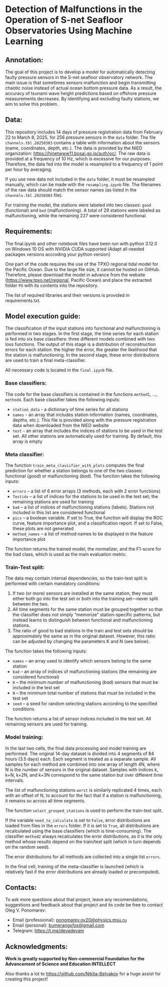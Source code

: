 # Detection of Malfunctions in the Operation of S-net Seafloor Observatories Using Machine Learning
## Annotation:
The goal of this project is to develop a model for automatically detecting faulty pressure sensors in the S-net seafloor observatory network. The main issue is that sometimes sensors malfunction and begin transmitting chaotic noise instead of actual ocean bottom pressure data. As a result, the accuracy of tsunami wave height predictions based on offshore pressure measurements decreases. By identifying and excluding faulty stations, we aim to solve this problem.

## Data:
This repository includes 14 days of pressure registration data from February 22 to March 8, 2025, for 256 pressure sensors in the `data` folder. The file `channels.tbl.20250303` contains a table with information about the sensors (name, coordinates, depth, etc.). The data is provided by the NIED organization: https://hinetwww11.bosai.go.jp/auth/oc/. The raw data is provided at a frequency of 10 Hz, which is excessive for our purposes. Therefore, the data fed into the model is resampled to a frequency of 1 point per hour by averaging.

If you use new data not included in the `data` folder, it must be resampled manually, which can be made with the `resampling.ipynb` file. The filenames of the raw data should match the sensor names (as listed in the `channels.tbl.20250303` file).

For training the model, the stations were labeled into two classes: `good` (functional) and `bad` (malfunctioning). A total of 29 stations were labeled as malfunctioning, while the remaining 227 were considered functional.

## Requirements:

The final.ipynb and other notebook files have been run with python 3.12.0 on Windows 10 OS with NVIDIA CUDA supported (Adapt all needed packages versions accroding your python version)

One part of the code requires the use of the TPXO regional tidal model for the Pacific Ocean. Due to the large file size, it cannot be hosted on GitHub. Therefore, please download the model in advance from the website (https://www.tpxo.net/regional, Pacific Ocean) and place the extracted folder `PO` with its contents into the repository.

The list of required libraries and their versions is provided in requirements.txt.

## Model execution guide:

The classification of the input stations into functional and malfunctioning is performed in two stages. In the first stage, the time series for each station is fed into six base classifiers: three different models combined with two loss functions. The output of this stage is a distribution of reconstruction errors for each station: the higher the error, the greater the likelihood that the station is malfunctioning. In the second stage, these error distributions are used to train a final meta-classifier.

All necessary code is located in the `final.ipynb` file.

### Base classifiers:
The code for the base classifiers is contained in the functions `method1`, ..., `method4`. Each base classifier takes the following inputs:

- `station_data` - a dictionary of time series for all stations
- `names` - an array that includes station information (names, coordinates, depths, etc.). This file is provided along with the pressure registration data when downloaded from the NIED website
- `test` - an array that includes the indices of stations to be used in the test set. All other stations are automatically used for training. By default, this array is empty

### Meta classifier:
The function `train_meta_classifier_with_plots` computes the final prediction for whether a station belongs to one of the two classes: functional (_good_) or malfunctioning (_bad_). The function takes the following inputs:

- `errors` – a list of 6 error arrays (3 methods, each with 2 error functions)
- `Testidx` – a list of indices for the stations to be used in the test set; the remaining stations are used for training
- `bad` – a list of indices of malfunctioning stations (labels). Stations not included in this list are considered functional
- `pics` – a boolean variable. If set to True, the function will display the ROC curve, feature importance plot, and a classification report. If set to False, these plots are not generated
- `method_names` – a list of method names to be displayed in the feature importance plot

The function returns the trained model, the normalizer, and the F1-score for the bad class, which is used as the main evaluation metric.

### Train-Test split:
The data may contain internal dependencies, so the train-test split is performed with certain mandatory conditions:

1) If two (or more) sensors are installed at the same station, they must either both go into the test set or both into the training set—never split between the two.
2) All time segments for the same station must be grouped together so that the classifier does not simply “memorize” station-specific patterns, but instead learns to distinguish between functional and malfunctioning stations.
3) The ratio of good to bad stations in the train and test sets should be approximately the same as in the original dataset. However, this ratio can be adjusted by changing the parameters K and N (see below).

The function takes the following inputs:

- `names` – an array used to identify which sensors belong to the same station
- `bad` – an array of indices of malfunctioning stations (the remaining are considered functional)
- `K` – the minimum number of malfunctioning (_bad_) sensors that must be included in the test set
- `N` – the minimum total number of stations that must be included in the test set
-  `seed` – a seed for random selecting stations according to the specified conditions

The function returns a list of sensor indices included in the test set. All remaining sensors are used for training.

### Model training:

In the last two cells, the final data processing and model training are performed. The original 14-day dataset is divided into 4 segments of 84 hours (3.5 days) each. Each segment is treated as a separate sample. All samples for each method are combined into one array of length 4N, where N is the number of sensors in the original dataset. Samples with indices k, k+N, k+2N, and k+3N correspond to the same station but over different time intervals.

The list of malfunctioning stations `worst` is similarly replicated 4 times, each with an offset of N, to account for the fact that if a station is malfunctioning, it remains so across all time segments.

The function `select_grouped_stations` is used to perform the train-test split.

If the variable `need_to_calculate` is set to `False`, error distributions are loaded from files in the `errors` folder. If it is set to `True`, all distributions are recalculated using the base classifiers (which is time-consuming). The classifier `method2` always recalculates the error distributions, as it is the only method whose results depend on the train/test split (which in turn depends on the random seed).

The error distributions for all methods are collected into a single list `errors`.

In the final cell, training of the meta-classifier is launched (which is relatively fast if the error distributions are already loaded or precomputed).

## Contacts:

To ask more questions about that project, leave any recomendations, suggestions and feedback about that project and its code be free to contact Oleg V. Ponomarev:
- Email (professional): ponomarev.ov20@physics.msu.ru
- Email (personal): bumerangxfox@gmail.com
- Telegram: https://t.me/devadevam

## Acknowledgments:

**Work is greatly supported by Non-commercial Foundation for the Advancement of Science and Education INTELLECT**

Also thanks a lot to https://github.com/Nikita-Belyakov for a huge assist for creating this project!
